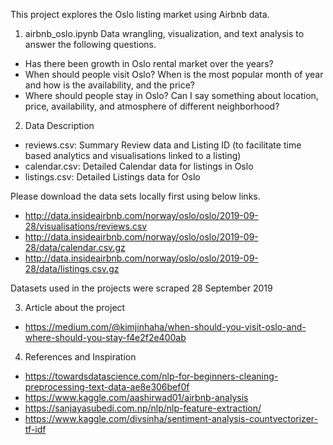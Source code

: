 This project explores the Oslo listing market using Airbnb data.

1. airbnb_oslo.ipynb
Data wrangling, visualization, and text analysis to answer the following questions.
- Has there been growth in Oslo rental market over the years?
- When should people visit Oslo? When is the most popular month of year and how is the availability, and the price?
- Where should people stay in Oslo? Can I say something about location, price, availability, and atmosphere of different neighborhood?

2. Data
Description
- reviews.csv: Summary Review data and Listing ID (to facilitate time based analytics and visualisations linked to a listing)
- calendar.csv: Detailed Calendar data for listings in Oslo
- listings.csv: Detailed Listings data for Oslo

Please download the data sets locally first using below links. 
- http://data.insideairbnb.com/norway/oslo/oslo/2019-09-28/visualisations/reviews.csv
- http://data.insideairbnb.com/norway/oslo/oslo/2019-09-28/data/calendar.csv.gz
- http://data.insideairbnb.com/norway/oslo/oslo/2019-09-28/data/listings.csv.gz

Datasets used in the projects were scraped 28 September 2019

3. Article about the project 
- https://medium.com/@kimjinhaha/when-should-you-visit-oslo-and-where-should-you-stay-f4e2f2e400ab

4. References and Inspiration
- https://towardsdatascience.com/nlp-for-beginners-cleaning-preprocessing-text-data-ae8e306bef0f
- https://www.kaggle.com/aashirwad01/airbnb-analysis
- https://sanjayasubedi.com.np/nlp/nlp-feature-extraction/
- https://www.kaggle.com/divsinha/sentiment-analysis-countvectorizer-tf-idf
